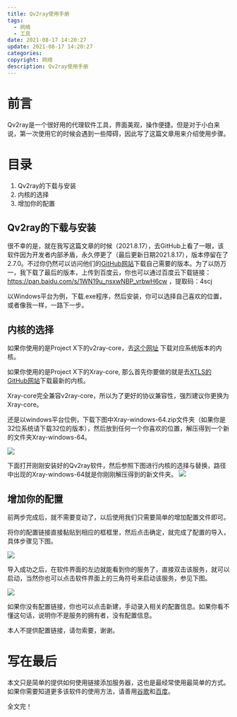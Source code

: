 ```yaml
---
title: Qv2ray使用手册
tags:
  - 网络
  - 工具
date: 2021-08-17 14:20:27
update: 2021-08-17 14:20:27
categories:
copyright: 网络 
description: Qv2ray使用手册
---
```


# 前言 

Qv2ray是一个很好用的代理软件工具，界面美观，操作便捷。但是对于小白来说，第一次使用它的时候会遇到一些障碍，因此写了这篇文章用来介绍使用步骤。

# 目录

1. Qv2ray的下载与安装
2. 内核的选择
3. 增加你的配置

## Qv2ray的下载与安装

很不幸的是，就在我写这篇文章的时候（2021.8.17），去GitHub上看了一眼，该软件因为开发者内部矛盾，永久停更了（最后更新日期2021.8.17），版本停留在了2.7.0。不过你仍然可以访问他们的[GitHub网站](https://github.com/Qv2ray/Qv2ray/releases)下载自己需要的版本。为了以防万一，我下载了最后的版本，上传到百度云，你也可以通过百度云下载链接：https://pan.baidu.com/s/1WN19u_nsxwNBP_vrbwH6cw ，提取码：4scj

以Windows平台为例，下载.exe程序，然后安装，你可以选择自己喜欢的位置，或者像我一样，一路下一步。

## 内核的选择

如果你使用的是Project X下的v2ray-core，去[这个网址](https://github.com/v2ray/v2ray-core/releases) 下载对应系统版本的内核。

如果你使用的是Project X下的Xray-core, 那么首先你要做的就是去[XTLS的GitHub网站](https://github.com/XTLS/Xray-core/releases/tag/v1.4.2)下载最新的内核。

Xray-core完全兼容v2ray-core，所以为了更好的协议兼容性，强烈建议你更换为Xray-core。

还是以windows平台位例，下载下图中Xray-windows-64.zip文件夹（如果你是32位系统请下载32位的版本），然后放到任何一个你喜欢的位置，解压得到一个新的文件夹Xray-windows-64。

![](https://i.loli.net/2021/08/17/ISizLFW587joXna.png)

下面打开刚刚安装好的Qv2ray软件，然后参照下图进行内核的选择与替换，路径中出现的Xray-windows-64就是你刚刚解压得到的新文件夹。
![](https://i.loli.net/2021/08/17/O3lA5sRbacUP9X1.png)

## 增加你的配置

前两步完成后，就不需要变动了，以后使用我们只需要简单的增加配置文件即可。

将你的配置链接直接黏贴到相应的框框里，然后点击确定，就完成了配置的导入，具体步骤见下图。

![](https://i.loli.net/2021/08/17/ul4MAL1ti2mzGDs.png)

导入成功之后，在软件界面的左边就能看到你的服务了，直接双击该服务，就可以启动，当然你也可以点击软件界面上的三角符号来启动该服务，参见下图。

![](https://i.loli.net/2021/08/17/8nlmAyoXNzORFCw.png)

如果你没有配置链接，你也可以点击新建，手动录入相关的配置信息。如果你看不懂这句话，说明你不是服务的拥有者，没有配置信息。

本人不提供配置链接，请勿索要，谢谢。

# 写在最后

本文只是简单的提供如何使用链接添加服务器，这也是最经常使用最简单的方式。如果你需要知道更多该软件的使用方法，请善用[谷歌](https://www.google.com)和[百度](https://www.baidu.com)。

全文完！